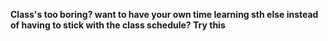 **Class's too boring? want to have your own time learning sth else instead of having to stick with the class schedule? Try this**